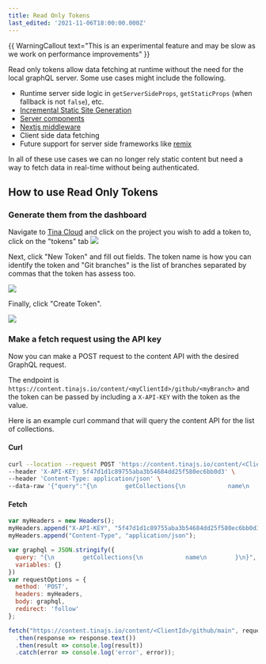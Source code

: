 ```yaml
---
title: Read Only Tokens
last_edited: '2021-11-06T18:00:00.000Z'
---
```

{{ WarningCallout text="This is an experimental feature and may be slow as we work on performance improvements" }}

Read only tokens allow data fetching at runtime without the need for the local graphQL server. Some use cases might include the following.


- Runtime server side logic in `getServerSideProps`, `getStaticProps` (when fallback is not `false`), etc.
- [Incremental Static Site Generation](https://nextjs.org/docs/basic-features/data-fetching/incremental-static-regeneration)
- [Server components](https://nextjs.org/docs/advanced-features/react-18#react-server-components)
- [Nextjs middleware](https://nextjs.org/docs/middleware)
- Client side data fetching
- Future support for server side frameworks like [remix](https://remix.run/)

In all of these use cases we can no longer rely static content but need a way to fetch data in real-time without being authenticated.

## How to use Read Only Tokens

### Generate them from the dashboard

Navigate to [Tina Cloud](https:app.tina.io) and click on the project you wish to add a token to, click on the "tokens" tab
![](/img/graphql-docs/token-tab.png)

Next, click "New Token" and fill out fields. The token name is how you can identify the token and "Git branches" is the list of branches separated by commas that the token has assess too. 

![](/img/graphql-docs/create-new-token.png)


Finally, click "Create Token".

![](/img/graphql-docs/final-token-page.png)


### Make a fetch request using the API key 

Now you can make a POST request to the content API with the desired GraphQL request.

The endpoint is `https://content.tinajs.io/content/<myClientId>/github/<myBranch>` and the token can be passed by including a `X-API-KEY` with the token as the value.

Here is an example curl command that will query the content API for the list of collections.

#### Curl
```bash
curl --location --request POST 'https://content.tinajs.io/content/<ClientId>/github/main' \
--header 'X-API-KEY: 5f47d1d1c89755aba3b54684dd25f580ec6bb0d3' \
--header 'Content-Type: application/json' \
--data-raw '{"query":"{\n        getCollections{\n            name\n        }\n}","variables":{}}'
```
#### Fetch
```js
var myHeaders = new Headers();
myHeaders.append("X-API-KEY", "5f47d1d1c89755aba3b54684dd25f580ec6bb0d3");
myHeaders.append("Content-Type", "application/json");

var graphql = JSON.stringify({
  query: "{\n        getCollections{\n            name\n        }\n}",
  variables: {}
})
var requestOptions = {
  method: 'POST',
  headers: myHeaders,
  body: graphql,
  redirect: 'follow'
};

fetch("https://content.tinajs.io/content/<ClientId>/github/main", requestOptions)
  .then(response => response.text())
  .then(result => console.log(result))
  .catch(error => console.log('error', error));
```

